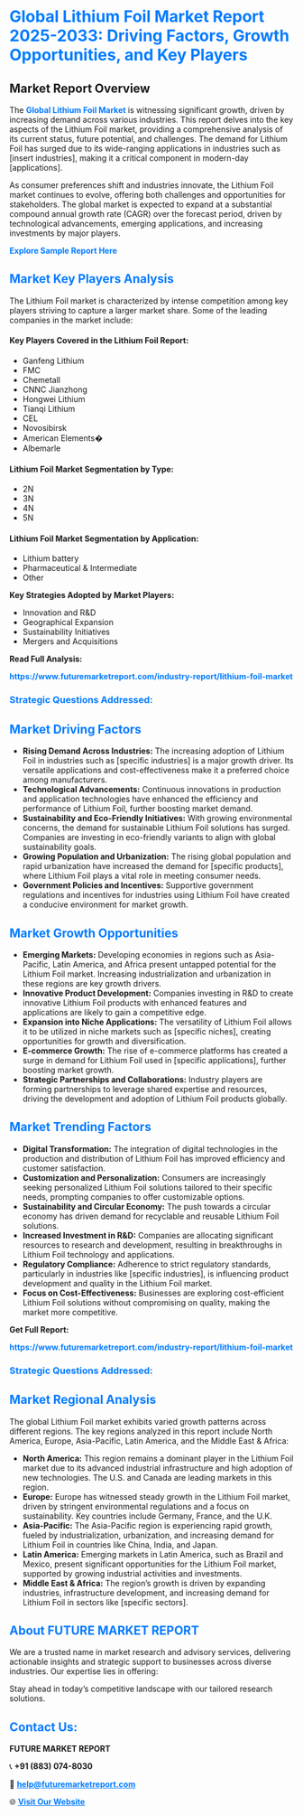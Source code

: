 <h1 style="color: #007BFF;">Global Lithium Foil Market Report 2025-2033: Driving Factors, Growth Opportunities, and Key Players</h1>

<section id="overview">
<h2>Market Report Overview</h2>
<p>The <a href="https://www.futuremarketreport.com/industry-report/lithium-foil-market" style="color: #007BFF; text-decoration: none;"><strong>Global Lithium Foil Market</strong></a> is witnessing significant growth, driven by increasing demand across various industries. This report delves into the key aspects of the Lithium Foil market, providing a comprehensive analysis of its current status, future potential, and challenges. The demand for Lithium Foil has surged due to its wide-ranging applications in industries such as [insert industries], making it a critical component in modern-day [applications].</p>
<p>As consumer preferences shift and industries innovate, the Lithium Foil market continues to evolve, offering both challenges and opportunities for stakeholders. The global market is expected to expand at a substantial compound annual growth rate (CAGR) over the forecast period, driven by technological advancements, emerging applications, and increasing investments by major players.</p>
</section>

<section id="overview">
<p><a href="https://www.futuremarketreport.com/request-sample/reportId=36758" style="color: #007BFF; text-decoration: none;"><strong>Explore Sample Report Here</strong></a></p>
</section>

<section id="key-players">
<h2 style="color: #007BFF;">Market Key Players Analysis</h2>
<p>The Lithium Foil market is characterized by intense competition among key players striving to capture a larger market share. Some of the leading companies in the market include:</p>
<h4>Key Players Covered in the Lithium Foil Report:</h4>
<ul><li>Ganfeng Lithium</li><li>FMC</li><li>Chemetall</li><li>CNNC Jianzhong</li><li>Hongwei Lithium</li><li>Tianqi Lithium</li><li>CEL</li><li>Novosibirsk</li><li>American Elements�</li><li>Albemarle</li></ul>
<h4>Lithium Foil Market Segmentation by Type:</h4>
<ul><li>2N</li><li>3N</li><li>4N</li><li>5N</li></ul>

<h4>Lithium Foil Market Segmentation by Application:</h4>
<ul><li>Lithium battery</li><li>Pharmaceutical &amp; Intermediate</li><li>Other</li></ul>
<p><strong>Key Strategies Adopted by Market Players:</strong></p>
<ul>
<li>Innovation and R&D</li>
<li>Geographical Expansion</li>
<li>Sustainability Initiatives</li>
<li>Mergers and Acquisitions</li>
</ul>
</section>

<section>
<p><strong>Read Full Analysis: </strong></p><a href="https://www.futuremarketreport.com/industry-report/lithium-foil-market" style="color: #007BFF; text-decoration: none;"><strong>https://www.futuremarketreport.com/industry-report/lithium-foil-market</strong></a>
<h3 style="color: #007BFF;">Strategic Questions Addressed:</h3>
</section>

<section id="driving-factors">
<h2 style="color: #007BFF;">Market Driving Factors</h2>
<ul>
<li><strong>Rising Demand Across Industries:</strong> The increasing adoption of Lithium Foil in industries such as [specific industries] is a major growth driver. Its versatile applications and cost-effectiveness make it a preferred choice among manufacturers.</li>
<li><strong>Technological Advancements:</strong> Continuous innovations in production and application technologies have enhanced the efficiency and performance of Lithium Foil, further boosting market demand.</li>
<li><strong>Sustainability and Eco-Friendly Initiatives:</strong> With growing environmental concerns, the demand for sustainable Lithium Foil solutions has surged. Companies are investing in eco-friendly variants to align with global sustainability goals.</li>
<li><strong>Growing Population and Urbanization:</strong> The rising global population and rapid urbanization have increased the demand for [specific products], where Lithium Foil plays a vital role in meeting consumer needs.</li>
<li><strong>Government Policies and Incentives:</strong> Supportive government regulations and incentives for industries using Lithium Foil have created a conducive environment for market growth.</li>
</ul>
</section>

<section id="growth-opportunities">
<h2 style="color: #007BFF;">Market Growth Opportunities</h2>
<ul>
<li><strong>Emerging Markets:</strong> Developing economies in regions such as Asia-Pacific, Latin America, and Africa present untapped potential for the Lithium Foil market. Increasing industrialization and urbanization in these regions are key growth drivers.</li>
<li><strong>Innovative Product Development:</strong> Companies investing in R&D to create innovative Lithium Foil products with enhanced features and applications are likely to gain a competitive edge.</li>
<li><strong>Expansion into Niche Applications:</strong> The versatility of Lithium Foil allows it to be utilized in niche markets such as [specific niches], creating opportunities for growth and diversification.</li>
<li><strong>E-commerce Growth:</strong> The rise of e-commerce platforms has created a surge in demand for Lithium Foil used in [specific applications], further boosting market growth.</li>
<li><strong>Strategic Partnerships and Collaborations:</strong> Industry players are forming partnerships to leverage shared expertise and resources, driving the development and adoption of Lithium Foil products globally.</li>
</ul>
</section>

<section id="trending-factors">
<h2 style="color: #007BFF;">Market Trending Factors</h2>
<ul>
<li><strong>Digital Transformation:</strong> The integration of digital technologies in the production and distribution of Lithium Foil has improved efficiency and customer satisfaction.</li>
<li><strong>Customization and Personalization:</strong> Consumers are increasingly seeking personalized Lithium Foil solutions tailored to their specific needs, prompting companies to offer customizable options.</li>
<li><strong>Sustainability and Circular Economy:</strong> The push towards a circular economy has driven demand for recyclable and reusable Lithium Foil solutions.</li>
<li><strong>Increased Investment in R&D:</strong> Companies are allocating significant resources to research and development, resulting in breakthroughs in Lithium Foil technology and applications.</li>
<li><strong>Regulatory Compliance:</strong> Adherence to strict regulatory standards, particularly in industries like [specific industries], is influencing product development and quality in the Lithium Foil market.</li>
<li><strong>Focus on Cost-Effectiveness:</strong> Businesses are exploring cost-efficient Lithium Foil solutions without compromising on quality, making the market more competitive.</li>
</ul>
</section>

<section>
<p><strong>Get Full Report: </strong></p><a href="https://www.futuremarketreport.com/industry-report/lithium-foil-market" style="color: #007BFF; text-decoration: none;"><strong>https://www.futuremarketreport.com/industry-report/lithium-foil-market</strong></a>
<h3 style="color: #007BFF;">Strategic Questions Addressed:</h3>
</section>


<section id="regional-analysis">
<h2 style="color: #007BFF;">Market Regional Analysis</h2>
<p>The global Lithium Foil market exhibits varied growth patterns across different regions. The key regions analyzed in this report include North America, Europe, Asia-Pacific, Latin America, and the Middle East & Africa:</p>
<ul>
<li><strong>North America:</strong> This region remains a dominant player in the Lithium Foil market due to its advanced industrial infrastructure and high adoption of new technologies. The U.S. and Canada are leading markets in this region.</li>
<li><strong>Europe:</strong> Europe has witnessed steady growth in the Lithium Foil market, driven by stringent environmental regulations and a focus on sustainability. Key countries include Germany, France, and the U.K.</li>
<li><strong>Asia-Pacific:</strong> The Asia-Pacific region is experiencing rapid growth, fueled by industrialization, urbanization, and increasing demand for Lithium Foil in countries like China, India, and Japan.</li>
<li><strong>Latin America:</strong> Emerging markets in Latin America, such as Brazil and Mexico, present significant opportunities for the Lithium Foil market, supported by growing industrial activities and investments.</li>
<li><strong>Middle East & Africa:</strong> The region’s growth is driven by expanding industries, infrastructure development, and increasing demand for Lithium Foil in sectors like [specific sectors].</li>
</ul>
</section>

<footer>
<h2 style="color: #007BFF;">About FUTURE MARKET REPORT</h2>
<p>We are a trusted name in market research and advisory services, delivering actionable insights and strategic support to businesses across diverse industries. Our expertise lies in offering:</p>

<p>Stay ahead in today’s competitive landscape with our tailored research solutions.</p>

<h2 style="color: #007BFF;">Contact Us:</h2>
<p><strong>FUTURE MARKET REPORT</strong></p>
<p>📞 <strong>+91 (883) 074-8030</strong></p>
<p>📧 <strong><a href="mailto:help@futuremarketreport.com" style="color: #007BFF;">help@futuremarketreport.com</a></strong></p>
<p>🌐 <strong><a href="https://www.futuremarketreport.com/" style="color: #007BFF;">Visit Our Website</a></strong></p>
</footer>